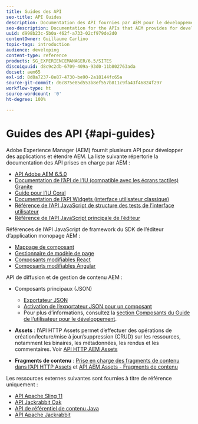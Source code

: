 ```yaml
---
title: Guides des API
seo-title: API Guides
description: Documentation des API fournies par AEM pour le développement d’applications
seo-description: Documentation for the APIs that AEM provides for developing applications
uuid: d998b23c-5b0a-462f-a733-02cf979de2d0
contentOwner: Guillaume Carlino
topic-tags: introduction
audience: developing
content-type: reference
products: SG_EXPERIENCEMANAGER/6.5/SITES
discoiquuid: d8c9c2db-6709-409a-93d0-11b802763ada
docset: aem65
exl-id: 8d8a7237-8e87-4730-be90-2a18144fc65a
source-git-commit: d6c875e85d553b8ef557b811c9fa43f46824f297
workflow-type: ht
source-wordcount: '0'
ht-degree: 100%

---
```


# Guides des API {#api-guides}

Adobe Experience Manager (AEM) fournit plusieurs API pour développer des applications et étendre AEM. La liste suivante répertorie la documentation des API prises en charge par AEM :

* [API Adobe AEM 6.5.0](https://www.adobe.io/experience-manager/reference-materials/6-5/javadoc/index.html)
* [Documentation de l’API de l’IU (compatible avec les écrans tactiles) Granite](https://www.adobe.io/experience-manager/reference-materials/6-5/granite-ui/api/index.html)
* [Guide pour l’IU Coral](https://www.adobe.io/experience-manager/reference-materials/6-5/coral-ui/coralui3/index.html)
* [Documentation de l’API Widgets (interface utilisateur classique)](https://www.adobe.io/experience-manager/reference-materials/6-5/widgets-api/index.html)
* [Référence de l’API JavaScript de structure des tests de l’interface utilisateur](https://www.adobe.io/experience-manager/reference-materials/6-5/test-api/index.html)
* [Référence de l’API JavaScript principale de l’éditeur](https://www.adobe.io/experience-manager/reference-materials/6-5/jsdoc/ui-touch/editor-core/index.html)

Références de l’API JavaScript de framework du SDK de l’éditeur d’application monopage AEM :

* [Mappage de composant](https://www.npmjs.com/package/@adobe/aem-spa-component-mapping)
* [Gestionnaire de modèle de page](https://www.npmjs.com/package/@adobe/aem-spa-page-model-manager)
* [Composants modifiables React](https://www.npmjs.com/package/@adobe/aem-react-editable-components)
* [Composants modifiables Angular](https://www.npmjs.com/package/@adobe/aem-angular-editable-components)

API de diffusion et de gestion de contenu AEM :

* Composants principaux (JSON)

   * [Exportateur JSON](/help/sites-developing/json-exporter.md)
   * [Activation de l’exportateur JSON pour un composant](/help/sites-developing/json-exporter-components.md)
   * Pour plus d’informations, consultez la [section Composants du Guide de l’utilisateur pour le développement](/help/sites-developing/home.md).

* **Assets** : l’API HTTP Assets permet d’effectuer des opérations de création/lecture/mise à jour/suppression (CRUD) sur les ressources, notamment les binaires, les métadonnées, les rendus et les commentaires. Voir [API HTTP AEM Assets](/help/assets/mac-api-assets.md)

* **Fragments de contenu** : [Prise en charge des fragments de contenu dans l’API HTTP Assets](/help/assets/assets-api-content-fragments.md) et [API AEM Assets - Fragments de contenu](https://www.adobe.io/experience-manager/reference-materials/6-5/assets-api-content-fragments/index.html)

Les ressources externes suivantes sont fournies à titre de référence uniquement :

* [API Apache Sling 11](https://sling.apache.org/apidocs/sling11/)
* [API Jackrabbit Oak](https://jackrabbit.apache.org/oak/docs/oak_api/overview.html)
* [API de référentiel de contenu Java](https://www.adobe.io/experience-manager/reference-materials/spec/javax.jcr/javadocs/jcr-2.0/index.html)
* [API Apache Jackrabbit](https://jackrabbit.apache.org/api)
